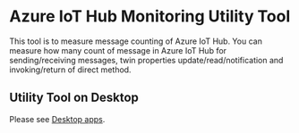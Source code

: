 # Azure IoT Hub Monitoring Utility Tool 
This tool is to measure message counting of Azure IoT Hub.
You can measure how many count of message in Azure IoT Hub for sending/receiving messages, twin properties update/read/notification and invoking/return of direct method. 
## Utility Tool on Desktop 
Please see [Desktop apps](Desktop/README.md). 

